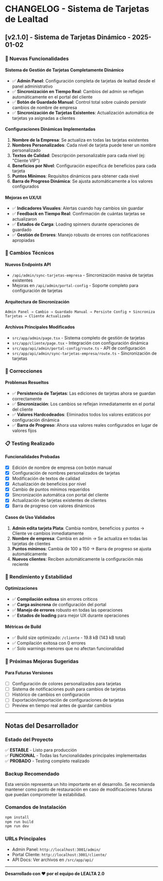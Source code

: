 # CHANGELOG - Sistema de Tarjetas de Lealtad

## [v2.1.0] - Sistema de Tarjetas Dinámico - 2025-01-02

### 🎉 Nuevas Funcionalidades

#### **Sistema de Gestión de Tarjetas Completamente Dinámico**
- ✅ **Admin Panel**: Configuración completa de tarjetas de lealtad desde el panel administrativo
- ✅ **Sincronización en Tiempo Real**: Cambios del admin se reflejan automáticamente en el portal del cliente
- ✅ **Botón de Guardado Manual**: Control total sobre cuándo persistir cambios de nombre de empresa
- ✅ **Sincronización de Tarjetas Existentes**: Actualización automática de tarjetas ya asignadas a clientes

#### **Configuraciones Dinámicas Implementadas**
1. **Nombre de la Empresa**: Se actualiza en todas las tarjetas existentes
2. **Nombres Personalizados**: Cada nivel de tarjeta puede tener un nombre personalizado
3. **Textos de Calidad**: Descripción personalizable para cada nivel (ej: "Cliente VIP")
4. **Beneficios por Nivel**: Configuración específica de beneficios para cada tarjeta
5. **Puntos Mínimos**: Requisitos dinámicos para obtener cada nivel
6. **Barra de Progreso Dinámica**: Se ajusta automáticamente a los valores configurados

#### **Mejoras en UX/UI**
- ✅ **Indicadores Visuales**: Alertas cuando hay cambios sin guardar
- ✅ **Feedback en Tiempo Real**: Confirmación de cuántas tarjetas se actualizaron
- ✅ **Estados de Carga**: Loading spinners durante operaciones de guardado
- ✅ **Gestión de Errores**: Manejo robusto de errores con notificaciones apropiadas

### 🔧 Cambios Técnicos

#### **Nuevos Endpoints API**
- `/api/admin/sync-tarjetas-empresa` - Sincronización masiva de tarjetas existentes
- Mejoras en `/api/admin/portal-config` - Soporte completo para configuración de tarjetas

#### **Arquitectura de Sincronización**
```
Admin Panel → Cambio → Guardado Manual → Persiste Config + Sincroniza Tarjetas → Cliente Actualizado
```

#### **Archivos Principales Modificados**
- `src/app/admin/page.tsx` - Sistema completo de gestión de tarjetas
- `src/app/cliente/page.tsx` - Integración con configuración dinámica
- `src/app/api/admin/portal-config/route.ts` - API de configuración
- `src/app/api/admin/sync-tarjetas-empresa/route.ts` - Sincronización de tarjetas

### 🐛 Correcciones

#### **Problemas Resueltos**
- ✅ **Persistencia de Tarjetas**: Las ediciones de tarjetas ahora se guardan correctamente
- ✅ **Sincronización**: Los cambios se reflejan inmediatamente en el portal del cliente
- ✅ **Valores Hardcodeados**: Eliminados todos los valores estáticos por configuración dinámica
- ✅ **Barra de Progreso**: Ahora usa valores reales configurados en lugar de valores fijos

### 📋 Testing Realizado

#### **Funcionalidades Probadas**
- [x] Edición de nombre de empresa con botón manual
- [x] Configuración de nombres personalizados de tarjetas
- [x] Modificación de textos de calidad
- [x] Actualización de beneficios por nivel
- [x] Cambio de puntos mínimos requeridos
- [x] Sincronización automática con portal del cliente
- [x] Actualización de tarjetas existentes de clientes
- [x] Barra de progreso con valores dinámicos

#### **Casos de Uso Validados**
1. **Admin edita tarjeta Plata**: Cambia nombre, beneficios y puntos → Cliente ve cambios inmediatamente
2. **Nombre de empresa**: Cambia en admin → Se actualiza en todas las tarjetas de clientes
3. **Puntos mínimos**: Cambia de 100 a 150 → Barra de progreso se ajusta automáticamente
4. **Nuevos clientes**: Reciben automáticamente la configuración más reciente

### 🚀 Rendimiento y Estabilidad

#### **Optimizaciones**
- ✅ **Compilación exitosa** sin errores críticos
- ✅ **Carga asíncrona** de configuración del portal
- ✅ **Manejo de errores** robusto en todas las operaciones
- ✅ **Estados de loading** para mejor UX durante operaciones

#### **Métricas de Build**
- ✅ Build size optimizado: `/cliente` - 19.8 kB (143 kB total)
- ✅ Compilación exitosa con 0 errores
- ✅ Solo warnings menores que no afectan funcionalidad

### 🎯 Próximas Mejoras Sugeridas

#### **Para Futuras Versiones**
- [ ] Configuración de colores personalizados para tarjetas
- [ ] Sistema de notificaciones push para cambios de tarjetas
- [ ] Histórico de cambios en configuración
- [ ] Exportación/importación de configuraciones de tarjetas
- [ ] Preview en tiempo real antes de guardar cambios

---

## Notas del Desarrollador

### **Estado del Proyecto**
✅ **ESTABLE** - Listo para producción  
✅ **FUNCIONAL** - Todas las funcionalidades principales implementadas  
✅ **PROBADO** - Testing completo realizado  

### **Backup Recomendado**
Esta versión representa un hito importante en el desarrollo. Se recomienda mantener como punto de restauración en caso de modificaciones futuras que puedan comprometer la estabilidad.

### **Comandos de Instalación**
```bash
npm install
npm run build
npm run dev
```

### **URLs Principales**
- Admin Panel: `http://localhost:3001/admin/`
- Portal Cliente: `http://localhost:3001/cliente/`
- API Docs: Ver archivos en `/src/app/api/`

---

**Desarrollado con ❤️ por el equipo de LEALTA 2.0**
